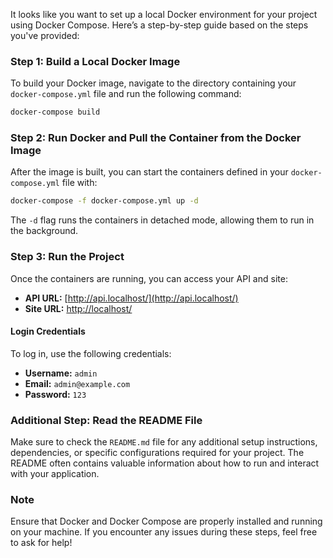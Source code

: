It looks like you want to set up a local Docker environment for your project using Docker Compose. Here’s a step-by-step guide based on the steps you've provided:

### Step 1: Build a Local Docker Image

To build your Docker image, navigate to the directory containing your `docker-compose.yml` file and run the following command:

```bash
docker-compose build
```

### Step 2: Run Docker and Pull the Container from the Docker Image

After the image is built, you can start the containers defined in your `docker-compose.yml` file with:

```bash
docker-compose -f docker-compose.yml up -d
```

The `-d` flag runs the containers in detached mode, allowing them to run in the background.

### Step 3: Run the Project

Once the containers are running, you can access your API and site:

- **API URL:** [http://api.localhost/](http://api.localhost/)
- **Site URL:** [http://localhost/](http://localhost/)

#### Login Credentials

To log in, use the following credentials:

- **Username:** `admin`
- **Email:** `admin@example.com`
- **Password:** `123`

### Additional Step: Read the README File

Make sure to check the `README.md` file for any additional setup instructions, dependencies, or specific configurations required for your project. The README often contains valuable information about how to run and interact with your application.

### Note

Ensure that Docker and Docker Compose are properly installed and running on your machine. If you encounter any issues during these steps, feel free to ask for help!
